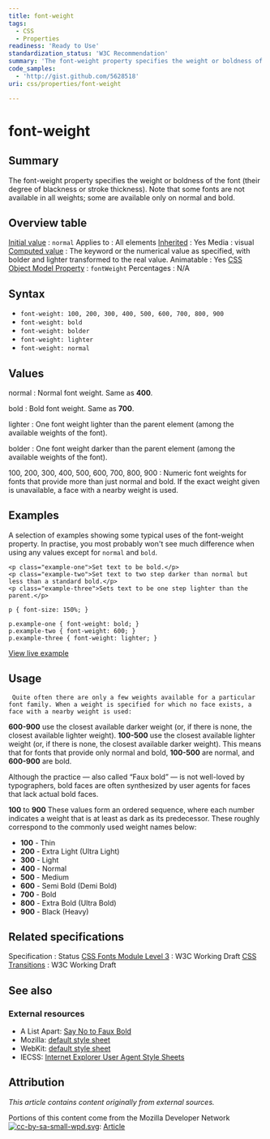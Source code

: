 ```yaml
---
title: font-weight
tags:
  - CSS
  - Properties
readiness: 'Ready to Use'
standardization_status: 'W3C Recommendation'
summary: 'The font-weight property specifies the weight or boldness of the font (their degree of blackness or stroke thickness). Note that some fonts are not available in all weights; some are available only on normal and bold.'
code_samples:
  - 'http://gist.github.com/5628518'
uri: css/properties/font-weight

---
```

# font-weight

## Summary

The font-weight property specifies the weight or boldness of the font (their degree of blackness or stroke thickness). Note that some fonts are not available in all weights; some are available only on normal and bold.

## Overview table

[Initial value](/css/concepts/initial_value)
:   `normal`
Applies to
:   All elements
[Inherited](/css/concepts/inherited)
:   Yes
Media
:   visual
[Computed value](/css/concepts/computed_value)
:   The keyword or the numerical value as specified, with bolder and lighter transformed to the real value.
Animatable
:   Yes
[CSS Object Model Property](/css/concepts/cssom)
:   `fontWeight`
Percentages
:   N/A

## Syntax

-   `font-weight: 100, 200, 300, 400, 500, 600, 700, 800, 900`
-   `font-weight: bold`
-   `font-weight: bolder`
-   `font-weight: lighter`
-   `font-weight: normal`

## Values

normal
:   Normal font weight. Same as **400**.

bold
:   Bold font weight. Same as **700**.

lighter
:   One font weight lighter than the parent element (among the available weights of the font).

bolder
:   One font weight darker than the parent element (among the available weights of the font).

100, 200, 300, 400, 500, 600, 700, 800, 900
:   Numeric font weights for fonts that provide more than just normal and bold. If the exact weight given is unavailable, a face with a nearby weight is used.

## Examples

A selection of examples showing some typical uses of the font-weight property. In practise, you most probably won't see much difference when using any values except for `normal` and `bold`.

``` {.html}
<p class="example-one">Set text to be bold.</p>
<p class="example-two">Set text to two step darker than normal but less than a standard bold.</p>
<p class="example-three">Sets text to be one step lighter than the parent.</p>
```

``` {.css}
p { font-size: 150%; }

p.example-one { font-weight: bold; }
p.example-two { font-weight: 600; }
p.example-three { font-weight: lighter; }
```

[View live example](http://code.webplatform.org/gist/5628518)

## Usage

     Quite often there are only a few weights available for a particular font family. When a weight is specified for which no face exists, a face with a nearby weight is used:

**600-900** use the closest available darker weight (or, if there is none, the closest available lighter weight).
**100-500** use the closest available lighter weight (or, if there is none, the closest available darker weight).
 This means that for fonts that provide only normal and bold, **100-500** are normal, and **600-900** are bold.

Although the practice — also called “Faux bold” — is not well-loved by typographers, bold faces are often synthesized by user agents for faces that lack actual bold faces.

**100** to **900**
 These values form an ordered sequence, where each number indicates a weight that is at least as dark as its predecessor. These roughly correspond to the commonly used weight names below:

-   **100** - Thin
-   **200** - Extra Light (Ultra Light)
-   **300** - Light
-   **400** - Normal
-   **500** - Medium
-   **600** - Semi Bold (Demi Bold)
-   **700** - Bold
-   **800** - Extra Bold (Ultra Bold)
-   **900** - Black (Heavy)

## Related specifications

Specification
:   Status
[CSS Fonts Module Level 3](http://www.w3.org/TR/css3-fonts/#font-weight-prop)
:   W3C Working Draft
[CSS Transitions](http://www.w3.org/TR/css3-transitions/#animatable-css)
:   W3C Working Draft

## See also

### External resources

-   A List Apart: [Say No to Faux Bold](http://alistapart.com/article/say-no-to-faux-bold)
-   Mozilla: [default style sheet](http://mxr.mozilla.org/mozilla/source/layout/style/html.css)
-   WebKit: [default style sheet](http://trac.webkit.org/browser/trunk/Source/WebCore/css/html.css)
-   IECSS: [Internet Explorer User Agent Style Sheets](http://www.iecss.com/)

## Attribution

*This article contains content originally from external sources.*

Portions of this content come from the Mozilla Developer Network [![cc-by-sa-small-wpd.svg](/assets/thumb/8/8c/cc-by-sa-small-wpd.svg/120px-cc-by-sa-small-wpd.svg.png)](http://creativecommons.org/licenses/by-sa/3.0/us/): [Article](https://developer.mozilla.org/en-US/docs/CSS/font-weight)

